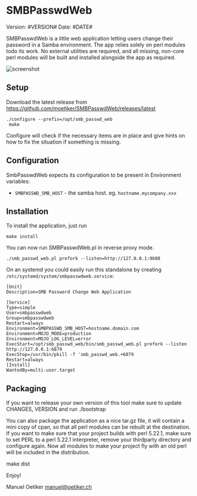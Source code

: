 SMBPasswdWeb
=============
Version: #VERSION#
Date: #DATE#

SMBPasswdWeb is a little web application letting users change their
password in a Samba environment.  The app relies solely on perl modules todo its work. No external utilities are
required, and all missing, non-core perl modules will be built and installed alongside the app as required.

![screenshot](https://cloud.githubusercontent.com/assets/429279/9728323/55e6fee4-5607-11e5-8e39-2b83e303cff8.png)

Setup
-----

Download the latest release from https://github.com/moetiker/SMBPasswdWeb/releases/latest

```
./configure --prefix=/opt/smb_passwd_web
 make
```
 
Configure will check if the necessary items are in place and give
hints on how to fix the situation if something is missing.

Configuration
-------------

SmbPasswdWeb expects its configuration to be present in Environment
variables:

* `SMBPASSWD_SMB_HOST` - the samba host. eg. `hostname.mycompany.xxx`

Installation
------------

To install the application, just run

```
make install
```

You can now run SMBPasswdWeb.pl in reverse proxy mode.

```
./smb_passwd_web.pl prefork --listen=http://127.0.0.1:9688
```

On an systemd you could easily run this standalone by creating
`/etc/systemd/system/smbpasswdweb.service`:

```
[Unit]
Description=SMB Password Change Web Application

[Service]
Type=simple
User=smbpasswdweb
Group=smbpasswdweb
Restart=always
Environment=SMBPASSWD_SMB_HOST=hostname.domain.com
Environment=MOJO_MODE=production
Environment=MOJO_LOG_LEVEL=error
ExecStart=/opt/smb_passwd_web/bin/smb_passwd_web.pl prefork --listen http://127.0.0.1:6879
ExecStop=/usr/bin/pkill -f 'smb_passwd_web.+6879
Restart=always
[Install]
WantedBy=multi-user.target
```

Packaging
---------

If you want to release your own version of this tool make sure to update
CHANGES, VERSION and run ./bootstrap

You can also package the application as a nice tar.gz file, it will contain
a mini copy of cpan, so that all perl modules can be rebuilt at the
destination.  If you want to make sure that your project builds with perl
5.22.1, make sure to set PERL to a perl 5.22.1 interpreter, remove your
thirdparty directory and configure again.  Now all modules to make your
project fly with an old perl will be included in the distribution.

   make dist

Enjoy!

Manuel Oetiker <manuel@oetiker.ch>
